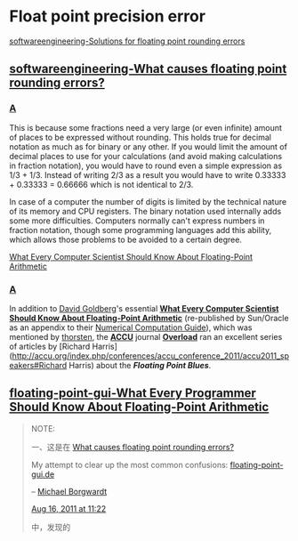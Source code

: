 # Float point precision error

[softwareengineering-Solutions for floating point rounding errors](https://softwareengineering.stackexchange.com/questions/202843/solutions-for-floating-point-rounding-errors) 



## [softwareengineering-What causes floating point rounding errors?](https://softwareengineering.stackexchange.com/questions/101163/what-causes-floating-point-rounding-errors)

### [A](https://softwareengineering.stackexchange.com/a/101170)

This is because some fractions need a very large (or even infinite) amount of places to be expressed without rounding. This holds true for decimal notation as much as for binary or any other. If you would limit the amount of decimal places to use for your calculations (and avoid making calculations in fraction notation), you would have to round even a simple expression as 1/3 + 1/3. Instead of writing 2/3 as a result you would have to write 0.33333 + 0.33333 = 0.66666 which is not identical to 2/3.

In case of a computer the number of digits is limited by the technical nature of its memory and CPU registers. The binary notation used internally adds some more difficulties. Computers normally can't express numbers in fraction notation, though some programming languages add this ability, which allows those problems to be avoided to a certain degree.

[What Every Computer Scientist Should Know About Floating-Point Arithmetic](http://download.oracle.com/docs/cd/E19957-01/806-3568/ncg_goldberg.html)

### [A](https://softwareengineering.stackexchange.com/a/101197)

In addition to [David Goldberg](http://en.wikipedia.org/wiki/David_E._Goldberg)'s essential **[What Every Computer Scientist Should Know About Floating-Point Arithmetic](http://download.oracle.com/docs/cd/E19957-01/806-3568/ncg_goldberg.html)** (re-published by Sun/Oracle as an appendix to their [Numerical Computation Guide](http://docs.oracle.com/cd/E19957-01/806-3568/ncgTOC.html)), which was mentioned by [thorsten](https://softwareengineering.stackexchange.com/a/101170/22493), the **[ACCU](http://accu.org/)** journal **[Overload](http://accu.org/index.php/aboutus/aboutjournals)** ran an excellent series of articles by [Richard Harris](http://accu.org/index.php/conferences/accu_conference_2011/accu2011_speakers#Richard Harris) about the ***Floating Point Blues***.



## [floating-point-gui-What Every Programmer Should Know About Floating-Point Arithmetic](https://floating-point-gui.de/)

> NOTE:
>
> 一、这是在 [What causes floating point rounding errors?](https://softwareengineering.stackexchange.com/questions/101163/what-causes-floating-point-rounding-errors) 
>
> My attempt to clear up the most common confusions: [floating-point-gui.de](http://floating-point-gui.de/) 
>
> – [Michael Borgwardt](https://softwareengineering.stackexchange.com/users/11982/michael-borgwardt)
>
>  [Aug 16, 2011 at 11:22](https://softwareengineering.stackexchange.com/questions/101163/what-causes-floating-point-rounding-errors#comment183701_101163)
>
> 中，发现的